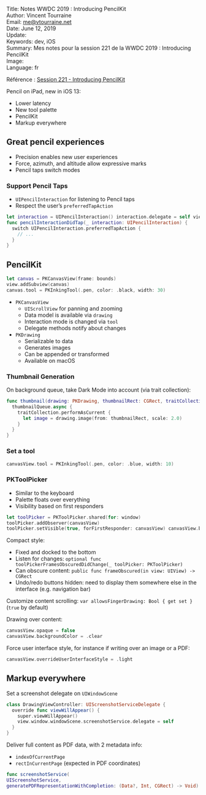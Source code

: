 Title:     Notes WWDC 2019 : Introducing PencilKit  
Author:    Vincent Tourraine  
Email:     me@vtourraine.net  
Date:      June 12, 2019  
Update:    
Keywords:  dev, iOS  
Summary:   Mes notes pour la session 221 de la WWDC 2019 : Introducing PencilKit  
Image:     
Language:  fr  

Référence : [Session 221 - Introducing PencilKit](https://developer.apple.com/videos/play/wwdc2019/221/)

Pencil on iPad, new in iOS 13:
- Lower latency
- New tool palette
- PencilKit
- Markup everywhere

## Great pencil experiences
- Precision enables new user experiences
- Force, azimuth, and altitude allow expressive marks
- Pencil taps switch modes

### Support Pencil Taps
- `UIPencilInteraction` for listening to Pencil taps
- Respect the user’s `preferredTapAction`

``` swift
let interaction = UIPencilInteraction() interaction.delegate = self view.addInteraction(interaction)
func pencilInteractionDidTap(_ interaction: UIPencilInteraction) { 
  switch UIPencilInteraction.preferredTapAction {
    // ...
  }
}
```

## PencilKit

``` swift
let canvas = PKCanvasView(frame: bounds)
view.addSubview(canvas)
canvas.tool = PKInkingTool(.pen, color: .black, width: 30)
```

- `PKCanvasView`
    - `UIScrollView` for panning and zooming
    - Data model is available via `drawing`
    - Interaction mode is changed via `tool`
    - Delegate methods notify about changes
- `PKDrawing`
    - Serializable to data
    - Generates images
    - Can be appended or transformed
    - Available on macOS

### Thumbnail Generation
On background queue, take Dark Mode into account (via trait collection):

``` swift
func thumbnail(drawing: PKDrawing, thumbnailRect: CGRect, traitCollection: UITraitCollection) {
  thumbnailQueue.async {
    traitCollection.performAsCurrent {
      let image = drawing.image(from: thumbnailRect, scale: 2.0)
    }
  }
}
```

### Set a tool
``` swift
canvasView.tool = PKInkingTool(.pen, color: .blue, width: 10)
```


### PKToolPicker
- Similar to the keyboard
- Palette floats over everything
- Visibility based on first responders

``` swift
let toolPicker = PKToolPicker.shared(for: window)
toolPicker.addObserver(canvasView)
toolPicker.setVisible(true, forFirstResponder: canvasView) canvasView.becomeFirstResponder()
```

Compact style:
- Fixed and docked to the bottom
- Listen for changes: `optional func toolPickerFramesObscuredDidChange(_ toolPicker: PKToolPicker)`
- Can obscure content: `public func frameObscured(in view: UIView) -> CGRect`
- Undo/redo buttons hidden: need to display them somewhere else in the interface (e.g. navigation bar)

Customize content scrolling: `var allowsFingerDrawing: Bool { get set }` (`true` by default)

Drawing over content:
``` swift
canvasView.opaque = false
canvasView.backgroundColor = .clear
```

Force user interface style, for instance if writing over an image or a PDF:
``` swift
canvasView.overrideUserInterfaceStyle = .light
```

## Markup everywhere

Set a screenshot delegate on `UIWindowScene`

``` swift
class DrawingViewController: UIScreenshotServiceDelegate {
  override func viewWillAppear() {
    super.viewWillAppear()
    view.window.windowScene.screenshotService.delegate = self
  }
}
```

Deliver full content as PDF data, with 2 metadata info:
 - `indexOfCurrentPage`
 - `rectInCurrentPage` (expected in PDF coordinates)

``` swift
func screenshotService(
UIScreenshotService,
generatePDFRepresentationWithCompletion: (Data?, Int, CGRect) -> Void)
```
